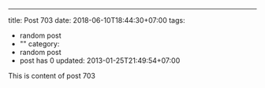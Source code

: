---
title: Post 703
date: 2018-06-10T18:44:30+07:00
tags:
  - random post
  - ""
category:
  - random post
  - post has 0
updated: 2013-01-25T21:49:54+07:00

This is content of post 703